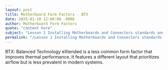 ```yaml
---
layout: post
title: Motherboard Form Factors - BTX
date: 2025-01-10 12:00:00 -0000
author: Motherboard Form Factors
quote: "content here"
subject: "Lesson 1 Installing Motherboards and Connectors standards and specifications"
permalink: "/Lesson 1 Installing Motherboards and Connectors standards and specifications/Motherboard Form Factors/Motherboard Form Factors - BTX"
---
```


BTX: Balanced Technology eXtended is a less common form factor that improves thermal performance. It features a different layout that prioritizes airflow but is less prevalent in modern systems.
